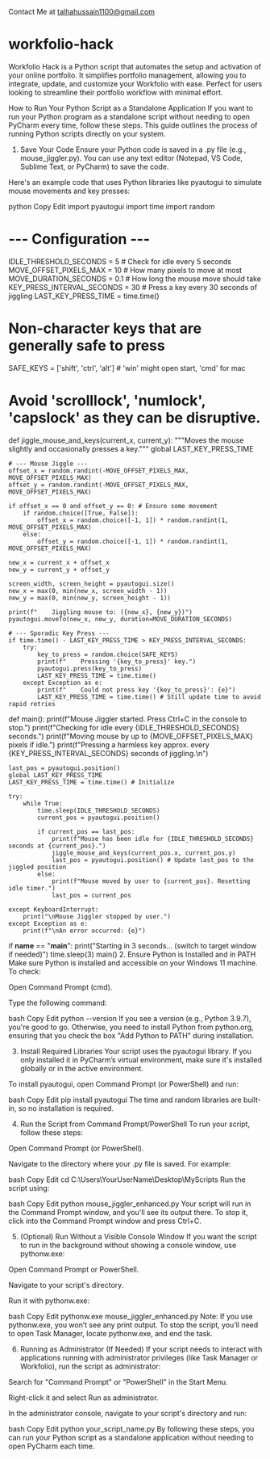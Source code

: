 Contact Me at talhahussain1100@gmail.com 
# workfolio-hack
Workfolio Hack is a Python script that automates the setup and activation of your online portfolio. It simplifies portfolio management, allowing you to integrate, update, and customize your Workfolio with ease. Perfect for users looking to streamline their portfolio workflow with minimal effort.

How to Run Your Python Script as a Standalone Application
If you want to run your Python program as a standalone script without needing to open PyCharm every time, follow these steps. This guide outlines the process of running Python scripts directly on your system.

1. Save Your Code
Ensure your Python code is saved in a .py file (e.g., mouse_jiggler.py). You can use any text editor (Notepad, VS Code, Sublime Text, or PyCharm) to save the code.

Here's an example code that uses Python libraries like pyautogui to simulate mouse movements and key presses:

python
Copy
Edit
import pyautogui
import time
import random

# --- Configuration ---
IDLE_THRESHOLD_SECONDS = 5  # Check for idle every 5 seconds
MOVE_OFFSET_PIXELS_MAX = 10 # How many pixels to move at most
MOVE_DURATION_SECONDS = 0.1 # How long the mouse move should take
KEY_PRESS_INTERVAL_SECONDS = 30 # Press a key every 30 seconds of jiggling
LAST_KEY_PRESS_TIME = time.time()

# Non-character keys that are generally safe to press
SAFE_KEYS = ['shift', 'ctrl', 'alt'] # 'win' might open start, 'cmd' for mac
# Avoid 'scrolllock', 'numlock', 'capslock' as they can be disruptive.

def jiggle_mouse_and_keys(current_x, current_y):
    """Moves the mouse slightly and occasionally presses a key."""
    global LAST_KEY_PRESS_TIME

    # --- Mouse Jiggle ---
    offset_x = random.randint(-MOVE_OFFSET_PIXELS_MAX, MOVE_OFFSET_PIXELS_MAX)
    offset_y = random.randint(-MOVE_OFFSET_PIXELS_MAX, MOVE_OFFSET_PIXELS_MAX)

    if offset_x == 0 and offset_y == 0: # Ensure some movement
        if random.choice([True, False]):
            offset_x = random.choice([-1, 1]) * random.randint(1, MOVE_OFFSET_PIXELS_MAX)
        else:
            offset_y = random.choice([-1, 1]) * random.randint(1, MOVE_OFFSET_PIXELS_MAX)

    new_x = current_x + offset_x
    new_y = current_y + offset_y

    screen_width, screen_height = pyautogui.size()
    new_x = max(0, min(new_x, screen_width - 1))
    new_y = max(0, min(new_y, screen_height - 1))

    print(f"    Jiggling mouse to: ({new_x}, {new_y})")
    pyautogui.moveTo(new_x, new_y, duration=MOVE_DURATION_SECONDS)

    # --- Sporadic Key Press ---
    if time.time() - LAST_KEY_PRESS_TIME > KEY_PRESS_INTERVAL_SECONDS:
        try:
            key_to_press = random.choice(SAFE_KEYS)
            print(f"    Pressing '{key_to_press}' key.")
            pyautogui.press(key_to_press)
            LAST_KEY_PRESS_TIME = time.time()
        except Exception as e:
            print(f"    Could not press key '{key_to_press}': {e}")
            LAST_KEY_PRESS_TIME = time.time() # Still update time to avoid rapid retries

def main():
    print(f"Mouse Jiggler started. Press Ctrl+C in the console to stop.")
    print(f"Checking for idle every {IDLE_THRESHOLD_SECONDS} seconds.")
    print(f"Moving mouse by up to {MOVE_OFFSET_PIXELS_MAX} pixels if idle.")
    print(f"Pressing a harmless key approx. every {KEY_PRESS_INTERVAL_SECONDS} seconds of jiggling.\n")

    last_pos = pyautogui.position()
    global LAST_KEY_PRESS_TIME
    LAST_KEY_PRESS_TIME = time.time() # Initialize

    try:
        while True:
            time.sleep(IDLE_THRESHOLD_SECONDS)
            current_pos = pyautogui.position()

            if current_pos == last_pos:
                print(f"Mouse has been idle for {IDLE_THRESHOLD_SECONDS} seconds at {current_pos}.")
                jiggle_mouse_and_keys(current_pos.x, current_pos.y)
                last_pos = pyautogui.position() # Update last_pos to the jiggled position
            else:
                print(f"Mouse moved by user to {current_pos}. Resetting idle timer.")
                last_pos = current_pos

    except KeyboardInterrupt:
        print("\nMouse Jiggler stopped by user.")
    except Exception as e:
        print(f"\nAn error occurred: {e}")

if __name__ == "__main__":
    print("Starting in 3 seconds... (switch to target window if needed)")
    time.sleep(3)
    main()
2. Ensure Python is Installed and in PATH
Make sure Python is installed and accessible on your Windows 11 machine. To check:

Open Command Prompt (cmd).

Type the following command:

bash
Copy
Edit
python --version
If you see a version (e.g., Python 3.9.7), you're good to go. Otherwise, you need to install Python from python.org, ensuring that you check the box "Add Python to PATH" during installation.

3. Install Required Libraries
Your script uses the pyautogui library. If you only installed it in PyCharm’s virtual environment, make sure it's installed globally or in the active environment.

To install pyautogui, open Command Prompt (or PowerShell) and run:

bash
Copy
Edit
pip install pyautogui
The time and random libraries are built-in, so no installation is required.

4. Run the Script from Command Prompt/PowerShell
To run your script, follow these steps:

Open Command Prompt (or PowerShell).

Navigate to the directory where your .py file is saved. For example:

bash
Copy
Edit
cd C:\Users\YourUserName\Desktop\MyScripts
Run the script using:

bash
Copy
Edit
python mouse_jiggler_enhanced.py
Your script will run in the Command Prompt window, and you'll see its output there. To stop it, click into the Command Prompt window and press Ctrl+C.

5. (Optional) Run Without a Visible Console Window
If you want the script to run in the background without showing a console window, use pythonw.exe:

Open Command Prompt or PowerShell.

Navigate to your script's directory.

Run it with pythonw.exe:

bash
Copy
Edit
pythonw.exe mouse_jiggler_enhanced.py
Note: If you use pythonw.exe, you won’t see any print output. To stop the script, you’ll need to open Task Manager, locate pythonw.exe, and end the task.

6. Running as Administrator (If Needed)
If your script needs to interact with applications running with administrator privileges (like Task Manager or Workfolio), run the script as administrator:

Search for "Command Prompt" or "PowerShell" in the Start Menu.

Right-click it and select Run as administrator.

In the administrator console, navigate to your script's directory and run:

bash
Copy
Edit
python your_script_name.py
By following these steps, you can run your Python script as a standalone application without needing to open PyCharm each time.
